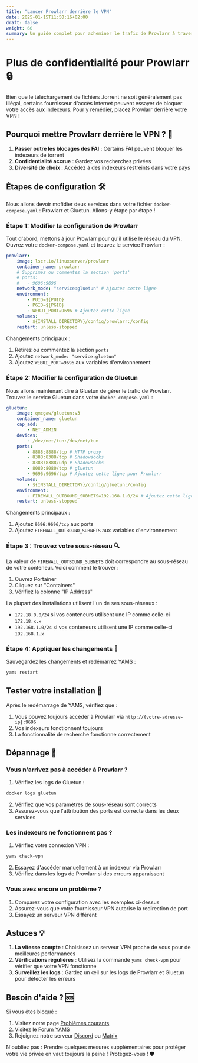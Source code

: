 ```yaml
---
title: "Lancer Prowlarr derrière le VPN"
date: 2025-01-15T11:50:16+02:00
draft: false
weight: 60
summary: Un guide complet pour acheminer le trafic de Prowlarr à travers votre VPN pour plus de confidentialité
---
```


# Plus de confidentialité pour Prowlarr 🔒

Bien que le téléchargement de fichiers .torrent ne soit généralement pas illégal, certains fournisseur d'accès Internet peuvent essayer de bloquer votre accès aux indexeurs. Pour y remédier, placez Prowlarr derrière votre VPN !

## Pourquoi mettre Prowlarr derrière le VPN ? 🤔

1. **Passer outre les blocages des FAI** : Certains FAI peuvent bloquer les indexeurs de torrent
2. **Confidentialité accrue** : Gardez vos recherches privées
3. **Diversité de choix** : Accédez à des indexeurs restreints dans votre pays

## Étapes de configuration 🛠️

Nous allons devoir mofidier deux services dans votre fichier `docker-compose.yaml` : Prowlarr et Gluetun. Allons-y étape par étape !

### Étape 1: Modifier la configuration de Prowlarr

Tout d'abord, mettons à jour Prowlarr pour qu'il utilise le réseau du VPN. Ouvrez votre `docker-compose.yaml` et trouvez le service Prowlarr :

```yaml
prowlarr:
    image: lscr.io/linuxserver/prowlarr
    container_name: prowlarr
    # Supprimez ou commentez la section 'ports'
    # ports:
    #   - 9696:9696
    network_mode: "service:gluetun" # Ajoutez cette ligne
    environment:
        - PUID=${PUID}
        - PGID=${PGID}
        - WEBUI_PORT=9696 # Ajoutez cette ligne
    volumes:
        - ${INSTALL_DIRECTORY}/config/prowlarr:/config
    restart: unless-stopped
```

Changements principaux :

1. Retirez ou commentez la section `ports`
2. Ajoutez `network_mode: "service:gluetun"`
3. Ajoutez `WEBUI_PORT=9696` aux variables d'environnement

### Étape 2: Modifier la configuration de Gluetun

Nous allons maintenant dire à Gluetun de gérer le trafic de Prowlarr. Trouvez le service Gluetun dans votre `docker-compose.yaml` :

```yaml
gluetun:
    image: qmcgaw/gluetun:v3
    container_name: gluetun
    cap_add:
        - NET_ADMIN
    devices:
        - /dev/net/tun:/dev/net/tun
    ports:
        - 8888:8888/tcp # HTTP proxy
        - 8388:8388/tcp # Shadowsocks
        - 8388:8388/udp # Shadowsocks
        - 8080:8080/tcp # gluetun
        - 9696:9696/tcp # Ajoutez cette ligne pour Prowlarr
    volumes:
        - ${INSTALL_DIRECTORY}/config/gluetun:/config
    environment:
        - FIREWALL_OUTBOUND_SUBNETS=192.168.1.0/24 # Ajoutez cette ligne
    restart: unless-stopped
```

Changements principaux :

1. Ajoutez `9696:9696/tcp` aux ports
2. Ajoutez `FIREWALL_OUTBOUND_SUBNETS` aux variables d'environnement

### Étape 3 : Trouvez votre sous-réseau 🔍

La valeur de `FIREWALL_OUTBOUND_SUBNETS` doit correspondre au sous-réseau de votre conteneur. Voici comment le trouver :

1. Ouvrez Portainer
2. Cliquez sur "Containers"
3. Vérifiez la colonne "IP Address"

La plupart des installations utilisent l'un de ses sous-réseaux :

-   `172.18.0.0/24` si vos conteneurs utilisent une IP comme celle-ci `172.18.x.x`
-   `192.168.1.0/24` si vos conteneurs utilisent une IP comme celle-ci `192.168.1.x`

### Étape 4: Appliquer les changements 🔄

Sauvegardez les changements et redémarrez YAMS :

```bash
yams restart
```

## Tester votre installation 🎯

Après le redémarrage de YAMS, vérifiez que :

1. Vous pouvez toujours accéder à Prowlarr via `http://{votre-adresse-ip}:9696`
2. Vos indexeurs fonctionnent toujours
3. La fonctionnalité de recherche fonctionne correctement

## Dépannage 🔧

### Vous n'arrivez pas à accéder à Prowlarr ?

1. Vérifiez les logs de Gluetun :

```bash
docker logs gluetun
```

2. Vérifiez que vos paramètres de sous-réseau sont corrects
3. Assurez-vous que l'attribution des ports est correcte dans les deux services

### Les indexeurs ne fonctionnent pas ?

1. Vérifiez votre connexion VPN :

```bash
yams check-vpn
```

2. Essayez d'accéder manuellement à un indexeur via Prowlarr
3. Vérifiez dans les logs de Prowlarr si des erreurs apparaissent

### Vous avez encore un problème ?

1. Comparez votre configuration avec les exemples ci-dessus
2. Assurez-vous que votre fournisseur VPN autorise la redirection de port
3. Essayez un serveur VPN différent

## Astuces 💡

1. **La vitesse compte** : Choisissez un serveur VPN proche de vous pour de meilleures performances
2. **Vérifications régulières** : Utilisez la commande `yams check-vpn` pour vérifier que votre VPN fonctionne
3. **Surveillez les logs** : Gardez un œil sur les logs de Prowlarr et Gluetun pour détecter les erreurs

## Besoin d'aide ? 🆘

Si vous êtes bloqué :

1. Visitez notre page [Problèmes courants](/faqs/common-errors/)
2. Visitez le [Forum YAMS](https://forum.yams.media)
3. Rejoignez notre serveur [Discord](https://discord.gg/Gwae3tNMST) ou [Matrix](https://matrix.to/#/#yams-space:rogs.me)

N'oubliez pas : Prendre quelques mesures supplémentaires pour protéger votre vie privée en vaut toujours la peine ! Protégez-vous ! 🛡️
